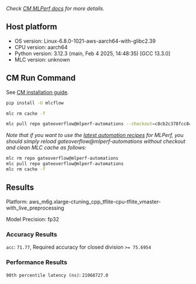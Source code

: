 *Check [CM MLPerf docs](https://docs.mlcommons.org/inference) for more details.*

## Host platform

* OS version: Linux-6.8.0-1021-aws-aarch64-with-glibc2.39
* CPU version: aarch64
* Python version: 3.12.3 (main, Feb  4 2025, 14:48:35) [GCC 13.3.0]
* MLC version: unknown

## CM Run Command

See [CM installation guide](https://docs.mlcommons.org/inference/install/).

```bash
pip install -U mlcflow

mlc rm cache -f

mlc pull repo gateoverflow@mlperf-automations --checkout=c8cb2c378fcc84d44fe20a81ef24956bc93dffc0


```
*Note that if you want to use the [latest automation recipes](https://docs.mlcommons.org/inference) for MLPerf,
 you should simply reload gateoverflow@mlperf-automations without checkout and clean MLC cache as follows:*

```bash
mlc rm repo gateoverflow@mlperf-automations
mlc pull repo gateoverflow@mlperf-automations
mlc rm cache -f

```

## Results

Platform: aws_m6g.xlarge-ctuning_cpp_tflite-cpu-tflite_vmaster-with_live_preprocessing

Model Precision: fp32

### Accuracy Results 
`acc`: `71.77`, Required accuracy for closed division `>= 75.6954`

### Performance Results 
`90th percentile latency (ns)`: `21068727.0`
